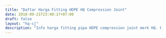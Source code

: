 ```yaml
---
title: "Daftar Harga Fitting HDPE HQ Compression Joint"
date: 2018-09-21T23:40:17+07:00
draft: false
layout: "hq-cj"
description: "Info harga fitting pipa HDPE compression joint merk HQ. Ready stock, produk import dari Taiwan."
---
```


